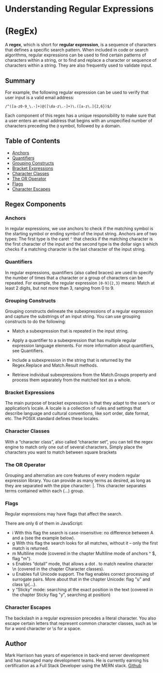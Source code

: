 # Understanding Regular Expressions
#          (RegEx)

A **regex**, which is short for **regular expression**, is a sequence of characters that defines a specific search pattern. When included in code or search algorithms, regular expressions can be used to find certain patterns of characters within a string, or to find and replace a character or sequence of characters within a string. They are also frequently used to validate input. 

## Summary

For example, the following regular expression can be used to verify that user input is a valid email address:

`/^([a-z0-9_\.-]+)@([\da-z\.-]+)\.([a-z\.]{2,6})$/`

Each component of this regex has a unique responsibility to make sure that a user enters an email address that begins with an unspecified number of characters preceding the `@` symbol, followed by a domain.

## Table of Contents

- [Anchors](#anchors)
- [Quantifiers](#quantifiers)
- [Grouping Constructs](#grouping-constructs)
- [Bracket Expressions](#bracket-expressions)
- [Character Classes](#character-classes)
- [The OR Operator](#the-or-operator)
- [Flags](#flags)
- [Character Escapes](#character-escapes)

## Regex Components

### Anchors

In regular expressions, we use anchors to check if the matching symbol is the
starting symbol or ending symbol of the input string. Anchors are of two types:
The first type is the caret `^` that checks if the matching character is the first
character of the input and the second type is the dollar sign `$` which checks if a matching
character is the last character of the input string.

### Quantifiers

In regular expressions, quantifiers (also called braces) are used to
specify the number of times that a character or a group of characters can be
repeated. For example, the regular expression `[0-9]{2,3}` means: Match at least
2 digits, but not more than 3, ranging from 0 to 9.

### Grouping Constructs

Grouping constructs delineate the subexpressions of a regular expression and capture the substrings of an input string. You can use grouping constructs to do the following:

* Match a subexpression that is repeated in the input string.

* Apply a quantifier to a subexpression that has multiple regular expression language elements. For more information about quantifiers, see Quantifiers.

* Include a subexpression in the string that is returned by the Regex.Replace and Match.Result methods.

* Retrieve individual subexpressions from the Match.Groups property and process them separately from the matched text as a whole.

### Bracket Expressions

The main purpose of bracket expressions is that they adapt to the user’s or application’s locale. A locale is a collection of rules and settings that describe language and cultural conventions, like sort order, date format, etc. The POSIX standard defines these locales.

### Character Classes

With a “character class”, also called “character set”, you can tell the regex engine to match only one out of several characters. Simply place the characters you want to match between square brackets

### The OR Operator

Grouping and alternation are core features of every modern regular expression library. You can provide as many terms as desired, as long as they are separated with the pipe character: |. This character separates terms contained within each (...) group.

### Flags

Regular expressions may have flags that affect the search.

There are only 6 of them in JavaScript:

* i With this flag the search is case-insensitive: no difference between A and a (see the example below).
* g With this flag the search looks for all matches, without it – only the first match is returned.
* m Multiline mode (covered in the chapter Multiline mode of anchors ^ $, flag "m").
* s Enables “dotall” mode, that allows a dot . to match newline character \n (covered in the chapter Character classes).
* u Enables full Unicode support. The flag enables correct processing of surrogate pairs. More about that in the chapter Unicode: flag "u" and class \p{...}.
* y “Sticky” mode: searching at the exact position in the text (covered in the chapter Sticky flag "y", searching at position)

### Character Escapes

The backslash in a regular expression precedes a literal character. You also escape certain letters that represent common character classes, such as \w for a word character or \s for a space. 

## Author

Mark Harrison has years of experience in back-end server development and has managed many development teams. He is currently earning his certification as a Full Stack Developer using the MERN stack.
[Github](https://github.com/MarkHatTHORinc)
